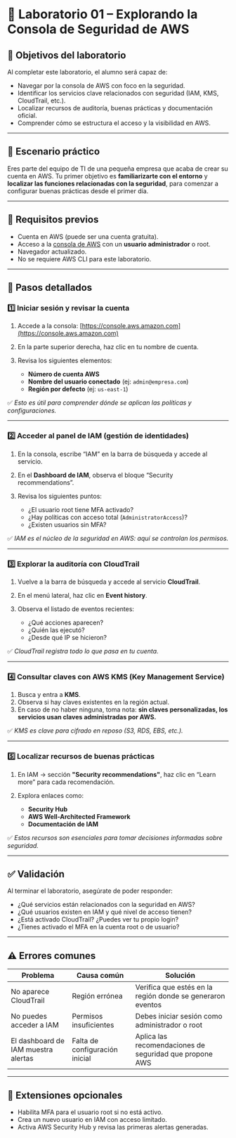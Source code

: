 # 🧪 Laboratorio 01 – Explorando la Consola de Seguridad de AWS

## 🎯 Objetivos del laboratorio

Al completar este laboratorio, el alumno será capaz de:

* Navegar por la consola de AWS con foco en la seguridad.
* Identificar los servicios clave relacionados con seguridad (IAM, KMS, CloudTrail, etc.).
* Localizar recursos de auditoría, buenas prácticas y documentación oficial.
* Comprender cómo se estructura el acceso y la visibilidad en AWS.

---

## 🧵 Escenario práctico

Eres parte del equipo de TI de una pequeña empresa que acaba de crear su cuenta en AWS. Tu primer objetivo es **familiarizarte con el entorno** y **localizar las funciones relacionadas con la seguridad**, para comenzar a configurar buenas prácticas desde el primer día.

---

## 🧰 Requisitos previos

* Cuenta en AWS (puede ser una cuenta gratuita).
* Acceso a la [consola de AWS](https://console.aws.amazon.com/) con un **usuario administrador** o root.
* Navegador actualizado.
* No se requiere AWS CLI para este laboratorio.

---

## 🧭 Pasos detallados

### 1️⃣ Iniciar sesión y revisar la cuenta

1. Accede a la consola: [https://console.aws.amazon.com](https://console.aws.amazon.com)
2. En la parte superior derecha, haz clic en tu nombre de cuenta.
3. Revisa los siguientes elementos:

   * **Número de cuenta AWS**
   * **Nombre del usuario conectado** (ej: `admin@empresa.com`)
   * **Región por defecto** (ej: `us-east-1`)

✅ *Esto es útil para comprender dónde se aplican las políticas y configuraciones.*

---

### 2️⃣ Acceder al panel de IAM (gestión de identidades)

1. En la consola, escribe “IAM” en la barra de búsqueda y accede al servicio.
2. En el **Dashboard de IAM**, observa el bloque “Security recommendations”.
3. Revisa los siguientes puntos:

   * ¿El usuario root tiene MFA activado?
   * ¿Hay políticas con acceso total (`AdministratorAccess`)?
   * ¿Existen usuarios sin MFA?

✅ *IAM es el núcleo de la seguridad en AWS: aquí se controlan los permisos.*

---

### 3️⃣ Explorar la auditoría con CloudTrail

1. Vuelve a la barra de búsqueda y accede al servicio **CloudTrail**.
2. En el menú lateral, haz clic en **Event history**.
3. Observa el listado de eventos recientes:

   * ¿Qué acciones aparecen?
   * ¿Quién las ejecutó?
   * ¿Desde qué IP se hicieron?

✅ *CloudTrail registra todo lo que pasa en tu cuenta.*

---

### 4️⃣ Consultar claves con AWS KMS (Key Management Service)

1. Busca y entra a **KMS**.
2. Observa si hay claves existentes en la región actual.
3. En caso de no haber ninguna, toma nota: **sin claves personalizadas, los servicios usan claves administradas por AWS.**

✅ *KMS es clave para cifrado en reposo (S3, RDS, EBS, etc.).*

---

### 5️⃣ Localizar recursos de buenas prácticas

1. En IAM → sección **"Security recommendations"**, haz clic en “Learn more” para cada recomendación.
2. Explora enlaces como:

   * **Security Hub**
   * **AWS Well-Architected Framework**
   * **Documentación de IAM**

✅ *Estos recursos son esenciales para tomar decisiones informadas sobre seguridad.*

---

## ✅ Validación

Al terminar el laboratorio, asegúrate de poder responder:

* ¿Qué servicios están relacionados con la seguridad en AWS?
* ¿Qué usuarios existen en IAM y qué nivel de acceso tienen?
* ¿Está activado CloudTrail? ¿Puedes ver tu propio login?
* ¿Tienes activado el MFA en la cuenta root o de usuario?

---

## ⚠️ Errores comunes

| Problema                            | Causa común                    | Solución                                                   |
| ----------------------------------- | ------------------------------ | ---------------------------------------------------------- |
| No aparece CloudTrail               | Región errónea                 | Verifica que estés en la región donde se generaron eventos |
| No puedes acceder a IAM             | Permisos insuficientes         | Debes iniciar sesión como administrador o root             |
| El dashboard de IAM muestra alertas | Falta de configuración inicial | Aplica las recomendaciones de seguridad que propone AWS    |

---

## 🧩 Extensiones opcionales

* Habilita MFA para el usuario root si no está activo.
* Crea un nuevo usuario en IAM con acceso limitado.
* Activa AWS Security Hub y revisa las primeras alertas generadas.